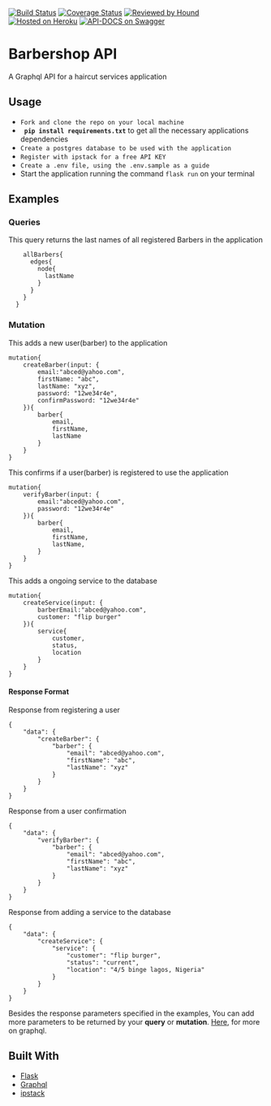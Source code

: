 [![Build Status](https://travis-ci.org/Kaytbode/barbershop_api.svg?branch=develop)](https://travis-ci.org/Kaytbode/barbershop_api)
[![Coverage Status](https://coveralls.io/repos/github/Kaytbode/barbershop_api/badge.svg?branch=develop)](https://coveralls.io/github/Kaytbode/barbershop_api)
[![Reviewed by Hound](https://img.shields.io/badge/Reviewed_by-Hound-8E64B0.svg)](https://houndci.com)
[![Hosted on Heroku](https://img.shields.io/badge/hosted%20on-Heroku-blue.svg)](https://barber-backend.herokuapp.com/)
[![API-DOCS on Swagger](https://img.shields.io/badge/API--DOCS%20on-Swagger-green.svg)](https://app.swaggerhub.com/apis-docs/Kaytbode/Barbershop/1.0.0)  
# Barbershop API
A Graphql API for a haircut services application

## Usage
+ ``` Fork and clone the repo on your local machine ```
+ **``` pip install requirements.txt```** to get all the necessary applications dependencies
+ ``` Create a postgres database to be used with the application ```
+ ``` Register with ipstack for a free API KEY ```
+ ``` Create a .env file, using the .env.sample as a guide ```
+ Start the application running the command ```flask run``` on your terminal

## Examples

### Queries
This query returns the last names of all registered Barbers in the application
```query{
    allBarbers{
      edges{
        node{
          lastName
        }
      }
    }
  }
```
### Mutation
This adds a new user(barber) to the application
```
mutation{
    createBarber(input: {
        email:"abced@yahoo.com",
        firstName: "abc",
        lastName: "xyz",
        password: "12we34r4e",
        confirmPassword: "12we34r4e"
    }){
        barber{
            email,
            firstName,
            lastName
        }
    }
}
```
This confirms if a user(barber) is registered to use the application
```
mutation{
    verifyBarber(input: {
        email:"abced@yahoo.com",
        password: "12we34r4e"
    }){
        barber{
            email,
            firstName,
            lastName,
        }
    }
}
```
This adds a ongoing service to the database
```
mutation{
    createService(input: {
        barberEmail:"abced@yahoo.com",
        customer: "flip burger"
    }){
        service{
            customer,
            status,
            location
        }
    }
}
```
#### Response Format
Response from registering a user
```
{
    "data": {
        "createBarber": {
            "barber": {
                "email": "abced@yahoo.com",
                "firstName": "abc",
                "lastName": "xyz"
            }
        }
    }
}
```
Response from a user confirmation
```
{
    "data": {
        "verifyBarber": {
            "barber": {
                "email": "abced@yahoo.com",
                "firstName": "abc",
                "lastName": "xyz"
            }
        }
    }
}
```
Response from adding a service to the database
```
{
    "data": {
        "createService": {
            "service": {
                "customer": "flip burger",
                "status": "current",
                "location": "4/5 binge lagos, Nigeria"
            }
        }
    }
}
```
Besides the response parameters specified in the examples, You can add more parameters to be returned by your **query** or **mutation**. [Here](https://graphql.org/), for more on graphql.

## Built With
+ [Flask](https://flask.palletsprojects.com/en/1.1.x/tutorial/factory/) 
+ [Graphql](https://graphql.org/)
+ [ipstack](https://ipstack.com/quickstart) 
